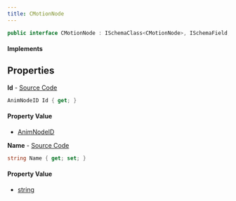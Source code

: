 ```yaml
---
title: CMotionNode
---
```


```csharp
public interface CMotionNode : ISchemaClass<CMotionNode>, ISchemaField, ISchemaClass, INativeHandle
```

#### Implements

## Properties

**Id** - [Source Code](https://github.com/swiftly-solution/swiftlys2/blob/main/managed/src/SwiftlyS2.Generated/Schemas/Interfaces/CMotionNode.cs#L18)

```csharp
AnimNodeID Id { get; }
```

#### Property Value

- [AnimNodeID](/docs/api/shared/schemadefinitions/animnodeid)

**Name** - [Source Code](https://github.com/swiftly-solution/swiftlys2/blob/main/managed/src/SwiftlyS2.Generated/Schemas/Interfaces/CMotionNode.cs#L16)

```csharp
string Name { get; set; }
```

#### Property Value

- [string](https://learn.microsoft.com/dotnet/api/system.string)

